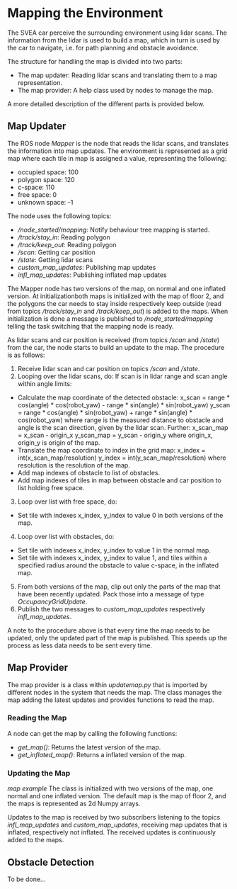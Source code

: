 # Mapping the Environment
The SVEA car perceive the surrounding environment using lidar scans. The information from the lidar is used to build a map, which in turn is used by the car to navigate, i.e. for path planning and obstacle avoidance.

The structure for handling the map is divided into two parts:
* The map updater: Reading lidar scans and translating them to a map representation.
* The map provider: A help class used by nodes to manage the map.

A more detailed description of the different parts is provided below.

## Map Updater
The ROS node *Mapper* is the node that reads the lidar scans, and translates the information into map updates. The environment is represented as a grid map where each tile in map is assigned a value, representing the following:
* occupied space: 100
* polygon space: 120
* c-space: 110
* free space: 0
* unknown space: -1

The node uses the following topics:
* */node_started/mapping*: Notify behaviour tree mapping is started.
* */track/stay_in*: Reading polygon
* */track/keep_out*: Reading polygon
* */scan*: Getting car position
* */state*: Getting lidar scans
* *custom_map_updates*: Publishing map updates
* *infl_map_updates*: Publishing inflated map updates

The Mapper node has two versions of the map, on normal and one inflated version. At initializationboth maps is initialized with the map of floor 2, and the polygons the car needs to stay inside respectively keep outside (read from topics */track/stay_in* and */track/keep_out*) is added to the maps. When initialization is done a message is published to */node_started/mapping* telling the task switching that the mapping node is ready.

As lidar scans and car position is received (from topics */scan* and */state*) from the car, the node starts to build an update to the map. The procedure is as follows:
1. Receive lidar scan and car position on topics */scan* and */state*.
2. Looping over the lidar scans, do:
  If scan is in lidar range and scan angle within angle limits:
  - Calculate the map coordinate of the detected obstacle:
      x_scan = range * cos(angle) * cos(robot_yaw) - range * sin(angle) * sin(robot_yaw)
      y_scan = range * cos(angle) * sin(robot_yaw) + range * sin(angle) * cos(robot_yaw)
      where range is the measured distance to obstacle and angle is the scan direction, given by the lidar scan. Further:
      x_scan_map = x_scan - origin_x
      y_scan_map = y_scan - origin_y
      where origin_x, origin_y is origin of the map.
  - Translate the map coordinate to index in the grid map:
      x_index = int(x_scan_map/resolution)
      y_index = int(y_scan_map/resolution)
      where resolution is the resolution of the map.
  - Add map indexes of obstacle to list of obstacles.
  - Add map indexes of tiles in map between obstacle and car position to list holding free space.
3. Loop over list with free space, do:
  - Set tile with indexes x_index, y_index to value 0 in both versions of the map.
4. Loop over list with obstacles, do:
  - Set tile with indexes x_index, y_index to value 1 in the normal map.
  - Set tile with indexes x_index, y_index to value 1, and tiles within a specified radius around the obstacle to value c-space, in the inflated map.
5. From both versions of the map, clip out only the parts of the map that have been recently updated. Pack those into a message of type *OccupancyGridUpdate*.
6. Publish the two messages to *custom_map_updates* respectively *infl_map_updates*.

A note to the procedure above is that every time the map needs to be updated, only the updated part of the map is published. This speeds up the process as less data needs to be sent every time.

## Map Provider
The map provider is a class within *updatemap.py* that is imported by different nodes in the system that needs the map. The class manages the map adding the latest updates and provides functions to read the map.

### Reading the Map
A node can get the map by calling the following functions:
* *get_map()*: Returns the latest version of the map.
* *get_inflated_map()*: Returns a inflated version of the map.

### Updating the Map
*map example*
The class is initialized with two versions of the map, one normal and one inflated version. The default map is the map of floor 2, and the maps is represented as 2d Numpy arrays.

Updates to the map is received by two subscribers listening to the topics *infl_map_updates* and *custom_map_updates*, receiving map updates that is inflated, respectively not inflated. The received updates is continuously added to the maps.  

## Obstacle Detection
To be done...
